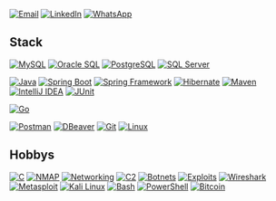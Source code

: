 [![Email](https://img.shields.io/badge/Email-isaac.graper%40gmail.com-8A2BE2?logo=gmail&logoColor=white&style=for-the-badge)](mailto:isaac.graper@gmail.com)
[![LinkedIn](https://img.shields.io/badge/LinkedIn-isaacgraper-8A2BE2?logo=linkedin&logoColor=white&style=for-the-badge)](https://www.linkedin.com/in/isaacgraper/)
[![WhatsApp](https://img.shields.io/badge/WhatsApp-Chat-8A2BE2?logo=whatsapp&logoColor=white&style=for-the-badge)](https://wa.me/5547997754529)

## Stack

[![MySQL](https://img.shields.io/badge/-MySQL-4479A1?logo=mysql&logoColor=white&logoWidth=30)](https://www.mysql.com/)
[![Oracle SQL](https://img.shields.io/badge/-Oracle_SQL-F80000?logo=oracle&logoColor=white&logoWidth=30)](https://www.oracle.com/database/)
[![PostgreSQL](https://img.shields.io/badge/-PostgreSQL-336791?logo=postgresql&logoColor=white&logoWidth=30)](https://www.postgresql.org/)
[![SQL Server](https://img.shields.io/badge/-SQL_Server-CC2927?logo=microsoft-sql-server&logoColor=white&logoWidth=30)](https://www.microsoft.com/en-us/sql-server)

[![Java](https://img.shields.io/badge/-Java-007396?logo=java&logoColor=white&logoWidth=30)](https://www.java.com/)
[![Spring Boot](https://img.shields.io/badge/-Spring%20Boot-6DB33F?logo=spring-boot&logoColor=white&logoWidth=30)](https://spring.io/projects/spring-boot)
[![Spring Framework](https://img.shields.io/badge/-Spring%20Framework-6DB33F?logo=spring&logoColor=white&logoWidth=30)](https://spring.io/projects/spring-framework)
[![Hibernate](https://img.shields.io/badge/-Hibernate-59666C?logo=hibernate&logoColor=white&logoWidth=30)](https://hibernate.org/)
[![Maven](https://img.shields.io/badge/-Maven-C71A36?logo=apache-maven&logoColor=white&logoWidth=30)](https://maven.apache.org/)
[![IntelliJ IDEA](https://img.shields.io/badge/-IntelliJ_IDEA-000000?logo=intellij-idea&logoColor=white&logoWidth=30)](https://www.jetbrains.com/idea/)
[![JUnit](https://img.shields.io/badge/-JUnit-25A162?logo=junit5&logoColor=white&logoWidth=30)](https://junit.org/junit5/)

[![Go](https://img.shields.io/badge/-Go-00ADD8?logo=go&logoColor=white&logoWidth=30)](https://golang.org/)

[![Postman](https://img.shields.io/badge/-Postman-FF6C37?logo=postman&logoColor=white&logoWidth=30)](https://www.postman.com/)
[![DBeaver](https://img.shields.io/badge/-DBeaver-333333?logo=dbeaver&logoColor=white&logoWidth=30)](https://dbeaver.io/)
[![Git](https://img.shields.io/badge/-Git-F05032?logo=git&logoColor=white&logoWidth=30)](https://git-scm.com/)
[![Linux](https://img.shields.io/badge/-Linux-FCC624?logo=linux&logoColor=white&logoWidth=30)](https://www.linux.org/)

## Hobbys

[![C](https://img.shields.io/badge/-C-00599C?logo=c%2B%2B&logoColor=white&logoWidth=30)](https://isocpp.org/)
[![NMAP](https://img.shields.io/badge/-NMAP-4682B4?logo=nmap&logoColor=white&logoWidth=30)](https://nmap.org/)
[![Networking](https://img.shields.io/badge/-Networking-000000?logo=network&logoColor=white&logoWidth=30)](https://en.wikipedia.org/wiki/Computer_network)
[![C2](https://img.shields.io/badge/-Command%20and%20Control-FF4500?logo=c&logoColor=white&logoWidth=30)](https://en.wikipedia.org/wiki/Command_and_control)
[![Botnets](https://img.shields.io/badge/-Botnets-FF4500?logo=botnet&logoColor=white&logoWidth=30)](https://en.wikipedia.org/wiki/Botnet)
[![Exploits](https://img.shields.io/badge/-Exploits-8B0000?logo=exploit&logoColor=white&logoWidth=30)](https://en.wikipedia.org/wiki/Exploit_(computer_security))
[![Wireshark](https://img.shields.io/badge/-Wireshark-1679A7?logo=wireshark&logoColor=white&logoWidth=30)](https://www.wireshark.org/)
[![Metasploit](https://img.shields.io/badge/-Metasploit-50757A?logo=metasploit&logoColor=white&logoWidth=30)](https://www.metasploit.com/)
[![Kali Linux](https://img.shields.io/badge/-Kali%20Linux-557C94?logo=kalilinux&logoColor=white&logoWidth=30)](https://www.kali.org/)
[![Bash](https://img.shields.io/badge/-Bash-4EAA25?logo=gnu-bash&logoColor=white&logoWidth=30)](https://www.gnu.org/software/bash/)
[![PowerShell](https://img.shields.io/badge/-PowerShell-5391FE?logo=powershell&logoColor=white&logoWidth=30)](https://docs.microsoft.com/en-us/powershell/)
[![Bitcoin](https://img.shields.io/badge/-Bitcoin-F7931A?logo=bitcoin&logoColor=white&logoWidth=30)](https://bitcoin.org/)
